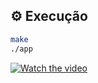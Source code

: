 ## ⚙ Execução

```bash
make
./app
```

[![Watch the video](https://img.youtube.com/vi/Ni4ZEB0Hl6c/maxresdefault.jpg)](https://youtu.be/Ni4ZEB0Hl6c)

